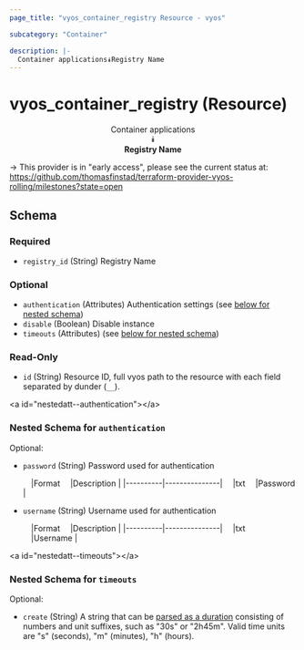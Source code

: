 ```yaml
---
page_title: "vyos_container_registry Resource - vyos"

subcategory: "Container"

description: |- 
  Container applications⯯Registry Name
---
```


# vyos_container_registry (Resource)
<center>

Container applications  
⯯  
**Registry Name**


</center>

-> This provider is in "early access", please see the current status at: https://github.com/thomasfinstad/terraform-provider-vyos-rolling/milestones?state=open

## Schema

### Required

- `registry_id` (String) Registry Name

### Optional

- `authentication` (Attributes) Authentication settings (see [below for nested schema](#nestedatt--authentication))
- `disable` (Boolean) Disable instance
- `timeouts` (Attributes) (see [below for nested schema](#nestedatt--timeouts))

### Read-Only

- `id` (String) Resource ID, full vyos path to the resource with each field separated by dunder (`__`).

&lt;a id=&#34;nestedatt--authentication&#34;&gt;&lt;/a&gt;
### Nested Schema for `authentication`

Optional:

- `password` (String) Password used for authentication

    &emsp;|Format  &emsp;|Description  |
    |----------|---------------|
    &emsp;|txt     &emsp;|Password     |
- `username` (String) Username used for authentication

    &emsp;|Format  &emsp;|Description  |
    |----------|---------------|
    &emsp;|txt     &emsp;|Username     |


&lt;a id=&#34;nestedatt--timeouts&#34;&gt;&lt;/a&gt;
### Nested Schema for `timeouts`

Optional:

- `create` (String) A string that can be [parsed as a duration](https://pkg.go.dev/time#ParseDuration) consisting of numbers and unit suffixes, such as &#34;30s&#34; or &#34;2h45m&#34;. Valid time units are &#34;s&#34; (seconds), &#34;m&#34; (minutes), &#34;h&#34; (hours).  
